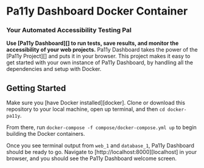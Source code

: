 # Pa11y Dashboard Docker Container

### Your Automated Accessibility Testing Pal

**Use [Pa11y Dashboard][] to run tests, save results, and monitor the accessibility of your web projects.** Pa11y Dashboard takes the power of the [Pa11y Project][] and puts it in your browser. This project makes it easy to get started with your own instance of Pa11y Dashboard, by handling all the dependencies and setup with Docker. 

## Getting Started

Make sure you [have Docker installed][docker]. Clone or download this repository to your local machine, open up terminal, and then `cd docker-pa11y`. 

From there, run `docker-compose -f compose/docker-compose.yml up` to begin building the Docker containers. 

Once you see terminal output from `web_1` and `database_1`, Pa11y Dashboard should be ready to go. Navigate to [http://localhost:8000][localhost] in your browser, and you should see the Pa11y Dashboard welcome screen.
